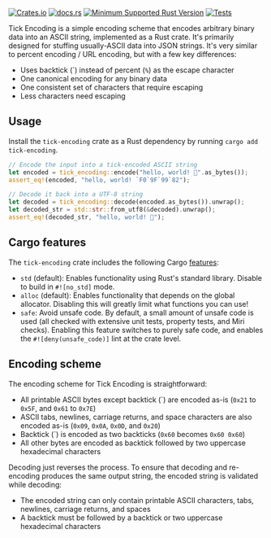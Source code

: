 [![Crates.io](https://img.shields.io/crates/v/tick-encoding)](https://crates.io/crates/tick-encoding)
[![docs.rs](https://img.shields.io/docsrs/tick-encoding)](https://docs.rs/tick-encoding/)
[![Minimum Supported Rust Version](https://img.shields.io/crates/msrv/tick-encoding)](https://crates.io/crates/tick-encoding)
[![Tests](https://img.shields.io/github/actions/workflow/status/kylewlacy/tick-encoding/.github%2Fworkflows%2Ftests.yml)
](https://github.com/kylewlacy/tick-encoding/actions/workflows/ci.yml)

Tick Encoding is a simple encoding scheme that encodes arbitrary binary data into an ASCII string, implemented as a Rust crate. It's primarily designed for stuffing usually-ASCII data into JSON strings. It's very similar to percent encoding / URL encoding, but with a few key differences:

- Uses backtick (\`) instead of percent (`%`) as the escape character
- One canonical encoding for any binary data
- One consistent set of characters that require escaping
- Less characters need escaping

## Usage

Install the `tick-encoding` crate as a Rust dependency by running `cargo add tick-encoding`.

```rust
// Encode the input into a tick-encoded ASCII string
let encoded = tick_encoding::encode("hello, world! 🙂".as_bytes());
assert_eq!(encoded, "hello, world! `F0`9F`99`82");

// Decode it back into a UTF-8 string
let decoded = tick_encoding::decode(encoded.as_bytes()).unwrap();
let decoded_str = std::str::from_utf8(&decoded).unwrap();
assert_eq!(decoded_str, "hello, world! 🙂");
```

## Cargo features

The `tick-encoding` crate includes the following Cargo [features](https://doc.rust-lang.org/cargo/reference/features.html):

- `std` (default): Enables functionality using Rust's standard library. Disable to build in `#![no_std]` mode.
- `alloc` (default): Enables functionality that depends on the global allocator. Disabling this will greatly limit what functions you can use!
- `safe`: Avoid unsafe code. By default, a small amount of unsafe code is used (all checked with extensive unit tests, property tests, and Miri checks). Enabling this feature switches to purely safe code, and enables the `#![deny(unsafe_code)]` lint at the crate level.

## Encoding scheme

The encoding scheme for Tick Encoding is straightforward:

- All printable ASCII bytes except backtick (\`) are encoded as-is (`0x21` to `0x5F`, and `0x61` to `0x7E`)
- ASCII tabs, newlines, carriage returns, and space characters are also encoded as-is (`0x09`, `0x0A`, `0x0D`, and `0x20`)
- Backtick (\`) is encoded as two backticks (`0x60` becomes `0x60 0x60`)
- All other bytes are encoded as backtick followed by two uppercase hexadecimal characters

Decoding just reverses the process. To ensure that decoding and re-encoding produces the same output string, the encoded string is validated while decoding:

- The encoded string can only contain printable ASCII characters, tabs, newlines, carriage returns, and spaces
- A backtick must be followed by a backtick or two uppercase hexadecimal characters
